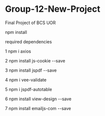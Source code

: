 # Group-12-New-Project
Final Project of BCS UOR

npm  install

required  dependencies

1  npm i axios

2  npm install js-cookie --save

3  npm install jspdf --save

4  npm i vee-validate

5  npm i jspdf-autotable

6  npm install view-design --save


7  npm install emailjs-com --save

